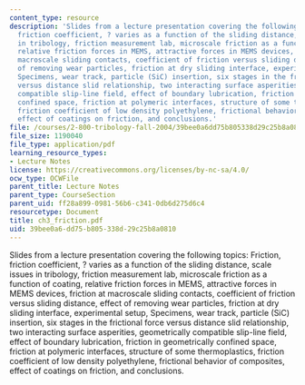 ```yaml
---
content_type: resource
description: 'Slides from a lecture presentation covering the following topics: Friction,
  friction coefficient, ? varies as a function of the sliding distance, scale issues
  in tribology, friction measurement lab, microscale friction as a function of coating,
  relative friction forces in MEMS, attractive forces in MEMS devices, friction at
  macroscale sliding contacts, coefficient of friction versus sliding distance, effect
  of removing wear particles, friction at dry sliding interface, experimental setup,
  Specimens, wear track, particle (SiC) insertion, six stages in the frictional force
  versus distance slid relationship, two interacting surface asperities, geometrically
  compatible slip-line field, effect of boundary lubrication, friction in geometrically
  confined space, friction at polymeric interfaces, structure of some thermoplastics,
  friction coefficient of low density polyethylene, frictional behavior of composites,
  effect of coatings on friction, and conclusions.'
file: /courses/2-800-tribology-fall-2004/39bee0a6dd75b805338d29c25b8a0810_ch3_friction.pdf
file_size: 1190040
file_type: application/pdf
learning_resource_types:
- Lecture Notes
license: https://creativecommons.org/licenses/by-nc-sa/4.0/
ocw_type: OCWFile
parent_title: Lecture Notes
parent_type: CourseSection
parent_uid: ff28a899-0981-56b6-c341-0db6d275d6c4
resourcetype: Document
title: ch3_friction.pdf
uid: 39bee0a6-dd75-b805-338d-29c25b8a0810
---
```

Slides from a lecture presentation covering the following topics: Friction, friction coefficient, ? varies as a function of the sliding distance, scale issues in tribology, friction measurement lab, microscale friction as a function of coating, relative friction forces in MEMS, attractive forces in MEMS devices, friction at macroscale sliding contacts, coefficient of friction versus sliding distance, effect of removing wear particles, friction at dry sliding interface, experimental setup, Specimens, wear track, particle (SiC) insertion, six stages in the frictional force versus distance slid relationship, two interacting surface asperities, geometrically compatible slip-line field, effect of boundary lubrication, friction in geometrically confined space, friction at polymeric interfaces, structure of some thermoplastics, friction coefficient of low density polyethylene, frictional behavior of composites, effect of coatings on friction, and conclusions.